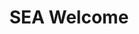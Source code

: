 ---
layout: home

title: SEA Welcome
titleTemplate: Home

hero:
  name: SEA Welcome
  tagline: storehouse.
  actions:
    - theme: brand
      text: Get Started
      link: /guide/
    - theme: alt
      text: Learn More
      link: /guide/

features:
    - title: 💡 Instant Server Start
      details: On demand file serving over native ESM, no bundling required!
    - title: ⚡️ Lightning Fast HMR
      details: Hot Module Replacement (HMR) that stays fast regardless of app size.
    - title: 🛠️ Rich Features
      details: Out-of-the-box support for TypeScript, JSX, CSS and more.
    - title: 📦 Optimized Build
      details: Pre-configured Rollup build with multi-page and library mode support.
    - title: 🔩 Universal Plugins
      details: Rollup-superset plugin interface shared between dev and build.
    - title: 🔑 Fully Typed APIs
      details: Flexible programmatic APIs with full TypeScript typing.
footer: SEA Licensed | Copyright © 2022-present Lichee
---